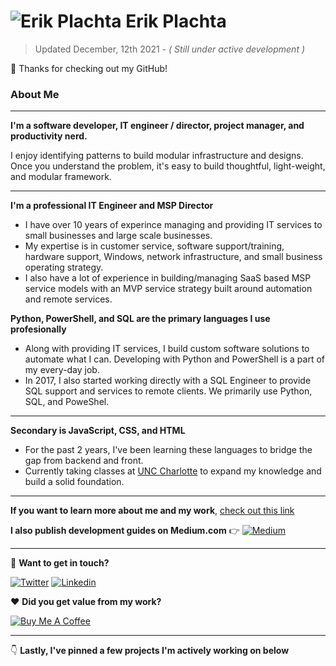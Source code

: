 # ![Erik Plachta](https://s.gravatar.com/avatar/cde2e5381aa5e6d8d0220c46edee8f88?s=30) Erik Plachta

> Updated December, 12th 2021 - _( Still under active development )_

:wave: Thanks for checking out my GitHub! 

### About Me

---

**I'm a software developer, IT engineer / director, project manager, and productivity nerd.**

I enjoy identifying patterns to build modular infrastructure and designs. Once you understand the problem, it's easy to build thoughtful, light-weight, and modular framework.

---

**I'm a professional IT Engineer and MSP Director**

- I have over 10 years of experince managing and providing IT services to small businesses and large scale businesses.
- My expertise is in customer service, software support/training, hardware support, Windows, network infrastructure, and small business operating strategy.
- I also have a lot of experience in building/managing SaaS based MSP service models with an MVP service strategy built around automation and remote services.

**Python, PowerShell, and SQL are the primary languages I use profesionally**

- Along with providing IT services, I build custom software solutions to automate what I can. Developing with Python and PowerShell is a part of my every-day job.
- In 2017, I also started working directly with a SQL Engineer to provide SQL support and services to remote clients. We primarily use Python, SQL, and PoweShel.

---

**Secondary is JavaScript, CSS, and HTML**

- For the past 2 years, I've been learning these languages to bridge the gap from backend and front.
- Currently taking classes at [UNC Charlotte](https://www.charlotte.edu) to expand my knowledge and build a solid foundation. 

---

**If you want to learn more about me and my work**, [check out this link](https://erikplachta.github.io/ErikPlachta/)

**I also publish development guides on Medium.com** 👉 [![Medium](https://img.shields.io/badge/-blog.erikplachta.com-000000?style=flat&labelColor=000000&logo=Medium&link=http://blog.erikplachta.com/)](http://blog.erikplachta.com/)

---

:handshake: **Want to get in touch?**

[![Twitter](https://img.shields.io/badge/-@erikplachta-1ca0f1?style=flat&labelColor=1ca0f1&logo=twitter&logoColor=white&link=https://twitter.com/erikplachta)](https://twitter.com/erikplachta)  [![Linkedin](https://img.shields.io/badge/-@erikplachta-blue?style=flat&logo=Linkedin&logoColor=white&link=https://linkedin.com/in/erikplachta/)](https://www.linkedin.com/in/erikplachta/)

❤️ **Did you get value from my work?**

[![Buy Me A Coffee](https://img.shields.io/badge/-Buy%20Me%20A%20Coffee-FF813F?style=flat&logo=buy-me-a-coffee&logoColor=ffffff&link=https://www.buymeacoffee.com/erikplachta)](https://www.buymeacoffee.com/erikplachta)

---

👇 **Lastly, I've pinned a few projects I'm actively working on below**
